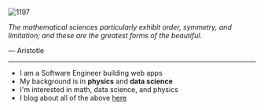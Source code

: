 ![1197](https://user-images.githubusercontent.com/12117783/125170816-df18b780-e17e-11eb-989e-3df6e933f33d.png)


<i>The mathematical sciences particularly exhibit order, symmetry, and limitation; 
and these are the greatest forms of the beautiful.</i>


<p>— Aristotle</p>

---
- I am a Software Engineer building web apps
- My background is in **physics** and **data science**
- I'm interested in math, data science, and physics
- I blog about all of the above [here](https://blog.trentfridey.com)
